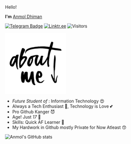 Hello!

<b>I'm</b> [Anmol Dhiman](https://github.com/anmoldh)

[![Telegram Badge](https://img.shields.io/badge/Telegram-blue?style=social&logo=Telegram&link=https://t.me/Dont_Tag_Else_Gei)](https://t.me/Dont_Tag_Else_Gei)
[![Linktr.ee](https://img.shields.io/badge/Linktree-brightgreen?style=social&logo=Linktree&link=https://linktr.ee/Anmol_Dh)](https://linktr.ee/Anmol_Dh)
![Visitors](https://visitor-badge.laobi.icu/badge?page_id=AnmolDh)

<img align="center" src="./assets/aboutme.png?raw=true" width="200"/>

- <i>Future Student of</i> : Information Technology 😍
- Always a Tech Enthusiast  🔭, Technology is Love 💕
- Pro Github Kanger 😈
- Age! Just <i>17</i> 🙂
- Skills: Quick AF Learner 💨
- My Hardwork in Github mostly Private for Now Atleast 😙


![Anmol's GitHub stats](https://github-readme-stats.vercel.app/api?username=Anmoldh&hide=contribs,issues,prs,stars&count_private=true&show_icons=true&theme=merko)
